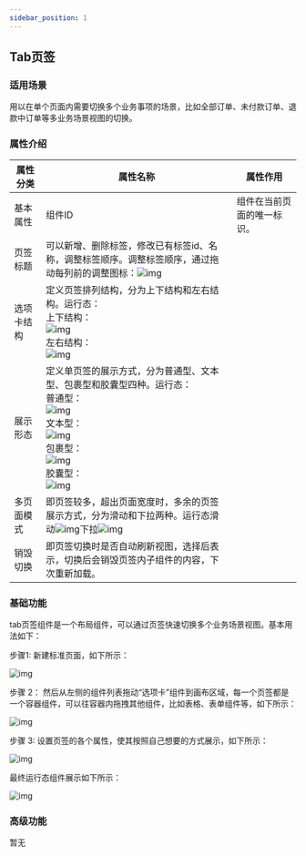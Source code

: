 ```yaml
---
sidebar_position: 1
---
```


## **Tab页签**

### **适用场景**

用以在单个页面内需要切换多个业务事项的场景，比如全部订单、未付款订单、退款中订单等多业务场景视图的切换。

### **属性介绍**

| 属性分类   | 属性名称                                                     | 属性作用                   |
| ---------- | ------------------------------------------------------------ | -------------------------- |
| 基本属性   | 组件ID                                                       | 组件在当前页面的唯一标识。 |
| 页签标题   | 可以新增、删除标签，修改已有标签id、名称，调整标签顺序。调整标签顺序，通过拖动每列前的调整图标：![img](https://main.qcloudimg.com/raw/8dffa401c0d05836394b73e654c5f3ed.png) |                            |
| 选项卡结构 | 定义页签排列结构，分为上下结构和左右结构。运行态：<br/>上下结构：<br/>![img](https://main.qcloudimg.com/raw/b7e5f3c49d5e7fa0c1b74a33ed528637.png)<br/>左右结构：<br/>![img](https://main.qcloudimg.com/raw/93391f512116633671f168ae41767dbd.png) |                            |
| 展示形态   | 定义单页签的展示方式，分为普通型、文本型、包裹型和胶囊型四种。运行态：<br/>普通型：<br/>![img](https://main.qcloudimg.com/raw/06e1a0c26ed574be120b815061d02e9b.png)<br/>文本型：<br/>![img](https://main.qcloudimg.com/raw/d0699fb8750d792ae2ec2189cf8c5626.png)<br/>包裹型：<br/>![img](https://main.qcloudimg.com/raw/c6bf8186aa936a0907cde7d68e4e3ef0.png)<br/>胶囊型：<br/>![img](https://main.qcloudimg.com/raw/16f1f2e527596e0991a44d3ce473ffab.png) |                            |
| 多页面模式 | 即页签较多，超出页面宽度时，多余的页签展示方式，分为滑动和下拉两种。运行态滑动![img](https://main.qcloudimg.com/raw/a7889a1a4b1ae02117845ffb3489aba9.png)下拉![img](https://main.qcloudimg.com/raw/71ac6d6ea923eeedfbc13036b64f921b.png) |                            |
| 销毁切换   | 即页签切换时是否自动刷新视图，选择后表示，切换后会销毁页签内子组件的内容，下次重新加载。 |                            |



### **基础功能**

tab页签组件是一个布局组件，可以通过页签快速切换多个业务场景视图。基本用法如下：

步骤1: 新建标准页面，如下所示：

![img](https://main.qcloudimg.com/raw/7c979033b473270fa2d27431ce6a596f.png)

步骤 2： 然后从左侧的组件列表拖动“选项卡”组件到画布区域，每一个页签都是一个容器组件，可以往容器内拖拽其他组件，比如表格、表单组件等，如下所示：

![img](https://main.qcloudimg.com/raw/a39d20624517357685c412e195d9b38f.png)

步骤 3: 设置页签的各个属性，使其按照自己想要的方式展示，如下所示：

![img](https://main.qcloudimg.com/raw/a694abf47713576537e6c65ed5506471.png)

最终运行态组件展示如下所示：

![img](https://main.qcloudimg.com/raw/d3d1be0dce7327e69a503dad61309fd4.png)

### **高级功能**

暂无